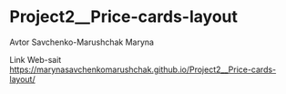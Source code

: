 # Project2__Price-cards-layout

Avtor Savchenko-Marushchak Maryna

Link Web-sait 
https://marynasavchenkomarushchak.github.io/Project2__Price-cards-layout/
